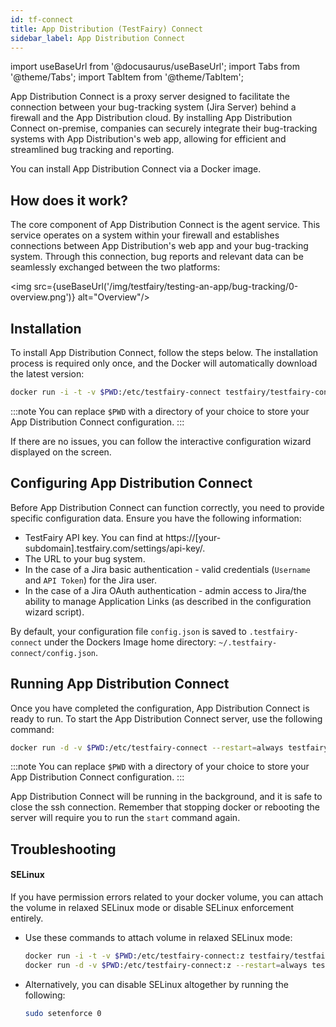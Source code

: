 ```yaml
---
id: tf-connect
title: App Distribution (TestFairy) Connect
sidebar_label: App Distribution Connect
---
```


import useBaseUrl from '@docusaurus/useBaseUrl';
import Tabs from '@theme/Tabs';
import TabItem from '@theme/TabItem';

App Distribution Connect is a proxy server designed to facilitate the connection between your bug-tracking system (Jira Server) behind a firewall and the App Distribution cloud. By installing App Distribution Connect on-premise, companies can securely integrate their bug-tracking systems with App Distribution's web app, allowing for efficient and streamlined bug tracking and reporting.

You can install App Distribution Connect via a Docker image.

## How does it work?

The core component of App Distribution Connect is the agent service. This service operates on a system within your firewall and establishes connections between App Distribution's web app and your bug-tracking system. Through this connection, bug reports and relevant data can be seamlessly exchanged between the two platforms:

<img src={useBaseUrl('/img/testfairy/testing-an-app/bug-tracking/0-overview.png')} alt="Overview"/>

## Installation

To install App Distribution Connect, follow the steps below. The installation process is required only once, and the Docker will automatically download the latest version:

```sh
docker run -i -t -v $PWD:/etc/testfairy-connect testfairy/testfairy-connect:latest configure
```

:::note
You can replace `$PWD` with a directory of your choice to store your App Distribution Connect configuration.
:::

If there are no issues, you can follow the interactive configuration wizard displayed on the screen.

## Configuring App Distribution Connect

Before App Distribution Connect can function correctly, you need to provide specific configuration data. Ensure you have the following information:

- TestFairy API key. You can find at https://[your-subdomain].testfairy.com/settings/api-key/.
- The URL to your bug system.
- In the case of a Jira basic authentication - valid credentials (`Username` and `API Token`) for the Jira user.
- In the case of a Jira OAuth authentication - admin access to Jira/the ability to manage Application Links (as described in the configuration wizard script).

By default, your configuration file `config.json` is saved to `.testfairy-connect` under the Dockers Image home directory: `~/.testfairy-connect/config.json`.

## Running App Distribution Connect

Once you have completed the configuration, App Distribution Connect is ready to run. To start the App Distribution Connect server, use the following command:

```sh
docker run -d -v $PWD:/etc/testfairy-connect --restart=always testfairy/testfairy-connect:latest start
```

:::note
You can replace `$PWD` with a directory of your choice to store your App Distribution Connect configuration.
:::

App Distribution Connect will be running in the background, and it is safe to close the ssh connection. Remember that stopping docker or rebooting the server will require you to run the `start` command again.

## Troubleshooting

#### SELinux

If you have permission errors related to your docker volume, you can attach the volume in relaxed SELinux mode or disable SELinux enforcement entirely.

- Use these commands to attach volume in relaxed SELinux mode:
  ```sh
  docker run -i -t -v $PWD:/etc/testfairy-connect:z testfairy/testfairy-connect:latest configure
  docker run -d -v $PWD:/etc/testfairy-connect:z --restart=always testfairy/testfairy-connect:latest start
  ```
- Alternatively, you can disable SELinux altogether by running the following:
  ```sh
  sudo setenforce 0
  ```
